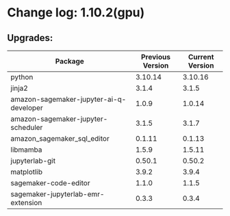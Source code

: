 # Change log: 1.10.2(gpu)

## Upgrades: 

Package | Previous Version | Current Version
---|---|---
python|3.10.14|3.10.16
jinja2|3.1.4|3.1.5
amazon-sagemaker-jupyter-ai-q-developer|1.0.9|1.0.14
amazon-sagemaker-jupyter-scheduler|3.1.5|3.1.7
amazon_sagemaker_sql_editor|0.1.11|0.1.13
libmamba|1.5.9|1.5.11
jupyterlab-git|0.50.1|0.50.2
matplotlib|3.9.2|3.9.4
sagemaker-code-editor|1.1.0|1.1.5
sagemaker-jupyterlab-emr-extension|0.3.3|0.3.4
